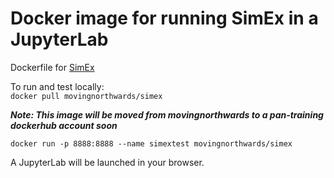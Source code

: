 # Docker image for running SimEx in a JupyterLab 

Dockerfile for [SimEx](https://simex.readthedocs.io/en/latest/)

To run and test locally:    
`docker pull movingnorthwards/simex`    

***Note: This image will be moved from movingnorthwards to a pan-training dockerhub account soon***

`docker run -p 8888:8888 --name simextest movingnorthwards/simex` 

A JupyterLab will be launched in your browser. 


